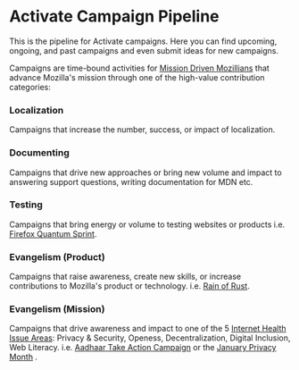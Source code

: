 # Activate Campaign Pipeline

This is the pipeline for Activate campaigns. Here you can find upcoming, ongoing, and past campaigns and even submit ideas for new campaigns. 

Campaigns are time-bound activities for [Mission Driven Mozillians](https://wiki.mozilla.org/Innovation/Projects/Mission-Driven_Mozillians_Strategy) that advance Mozilla's mission through one of the high-value contribution categories:  

### Localization
Campaigns that increase the number, success, or impact of localization.

### Documenting
Campaigns that drive new approaches or bring new volume and impact to answering support questions, writing documentation for MDN etc.  

### Testing 
Campaigns that bring energy or volume to testing websites or products i.e. [Firefox Quantum Sprint](https://firefoxsprint.mozilla.community/).

### Evangelism (Product)
Campaigns that raise awareness, create new skills, or increase contributions to Mozilla's product or technology. i.e. [Rain of Rust](https://blog.mozillaindia.org/1932).

### Evangelism (Mission)
Campaigns that drive awareness and impact to one of the 5 [Internet Health Issue Areas](https://www.mozilla.org/en-US/internet-health/): Privacy & Security, Openess, Decentralization, Digital Inclusion, Web Literacy. i.e. [Aadhaar Take Action Campaign](https://foundation.mozilla.org/campaigns/aadhaar/take-action/) or the [January Privacy Month](https://wiki.mozilla.org/India/task_force/Policy_and_Advocacy/January_Privacy_Month_Campaign) .
